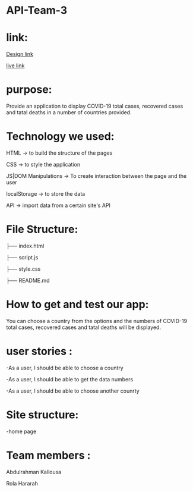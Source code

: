 # API-Team-3
# link:
[Design link](https://www.figma.com/file/eddFmzwdAeUYegSmEk2blV/API-APP?node-id=0%3A1)

[live link](https://gsg-fc03.github.io/API-Team-3/)

# purpose:
Provide an application to display COVID-19 total cases, recovered cases and tatal deaths in a number of countries provided.

# Technology we used:
HTML → to build the structure of the pages

CSS → to style the application

JS|DOM Manipulations → To create interaction between the page and the user

localStorage → to store the data

API → import data from a certain site's API
# File Structure:
├── index.html

├── script.js

├── style.css

├── README.md

# How to get and test our app:
You can choose a country from the options and the numbers of COVID-19 total cases, recovered cases and tatal deaths will be displayed.

# user stories :
-As a user, I should be able to choose a country

-As a user, I should be able to get the data numbers

-As a user, I should be able to choose another counrty

# Site structure:
-home page

# Team members :
Abdulrahman Kallousa

Rola Hararah
